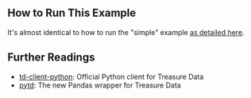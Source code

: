 ## How to Run This Example

It's almost identical to how to run the "simple" example [as detailed here](../python).

## Further Readings

- [td-client-python](https://github.com/treasure-data/td-client-python): Official Python client for Treasure Data
- [pytd](https://github.com/treasure-data/pytd): The new Pandas wrapper for Treasure Data
